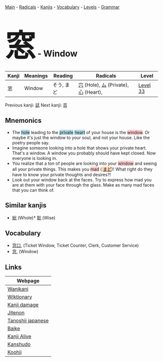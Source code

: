 <style> bigfont {font-size: 100px}</style>
[Main](../index.md) -
[Radicals](../radicals.md) -
[Kanjis](../kanjis.md) -
[Vocabulary](../vocabulary.md) -
[Levels](../levels.md) -
[Grammar](../grammar.md)
# <bigfont> 窓</bigfont> - Window 

| Kanji | Meanings | Reading | Radicals | Level |
| --- | --- | --- | --- | --- |
| 窓 | Window | そう, まど | [穴](../radicals/穴.md) (Hole), [ム](../radicals/ム.md) (Private), [心](../radicals/心.md) (Heart),  | [Level 33](../levels/wk_level33.md) |

Previous kanji: [誌](誌.md) Next kanji: [否](否.md) 

## Mnemonics
 * The <span style="background-color:#ADD8E6"> hole</span> leading to the <span style="background-color:#ADD8E6"> private</span> <span style="background-color:#ADD8E6"> heart</span> of your house is the <span style="background-color:#ffcccb"> window</span>. Or maybe it's just the window to your soul, and not your house. Like the poetry people say.
* Imagine someone looking into a hole that shows your private heart. That's a window. A window you probably should have kept closed. Now everyone is looking in.
* You realize that a ton of people are looking into your <span style="background-color:#ffcccb"> window</span> and seeing all your private things. This makes you <span style="background-color:#ffcccb"> mad</span> (<span style="background-color:#fed8b1"> [まど](https://jisho.org/search/まど)</span>)! What right do they have to know your private thoughts and desires?!
* Look out your window back at the faces. Try to express how mad you are at them with your face through the glass. Make as many mad faces that you can think of.


## Similar kanjis
 * [総](総.md) (Whole)* [聡](聡.md) (Wise)


## Vocabulary
 * [窓口](../vocabulary/窓.md), (Ticket Window, Ticket Counter, Clerk, Customer Service)
* [窓](../vocabulary/窓.md), (Window)



## Links 

| Webpage |
| --- |
| [Wanikani          ](https://www.wanikani.com/kanji/窓) |
| [Wiktionary        ](https://en.wiktionary.org/wiki/窓) |
| [Kanji damage      ](http://www.kanjidamage.com/kanji/search?utf8=✓&q=窓) |
| [Jitenon           ](https://jitenon.com/kanji/窓) |
| [Tanoshii japanese ](https://www.tanoshiijapanese.com/dictionary/kanji.cfm?k=窓) |
| [Baike             ](https://baike.baidu.com/item/窓) |
| [Kanji Alive       ](https://app.kanjialive.com/窓) |
| [Kanshudo          ](https://www.kanshudo.com/searchmn?q=窓) |
| [Koohii            ](https://kanji.koohii.com/study/kanji/窓) |
